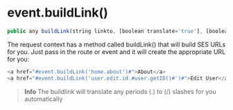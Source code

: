 # event.buildLink()

```js
public any buildLink(string linkto, [boolean translate='true'], [boolean ssl='false'], [string baseURL=''], [string queryString=''])
```

The request context has a method called buildLink() that will build SES URLs for you. Just pass in the route or event and it will create the appropriate URL for you:

```js
<a href="#event.buildLink('home.about')#">About</a>
<a href="#event.buildLink('user.edit.id.#user.getID()#')#">Edit User</a>
```

> **Info** The buildlink will translate any periods (.) to (/) slashes for you automatically


